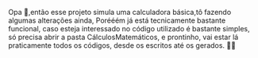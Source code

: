 Opa 👋,então esse projeto simula uma calculadora básica,tô fazendo algumas alterações ainda, Porééém já está tecnicamente bastante funcional, caso esteja interessado no código utilizado é bastante simples, só precisa abrir a pasta CálculosMatemáticos, e prontinho, vai estar lá praticamente todos os códigos, desde os escritos até os gerados. 🦆🦆
